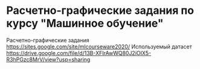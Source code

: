 # Расчетно-графические задания по курсу "Машинное обучение"
Расчетно-графические задания https://sites.google.com/site/mlcourseware2020/
Используемый датасет https://drive.google.com/file/d/13B-XFIrAwWQ80J2iOIX5-R3hPGzc8MrV/view?usp=sharing
